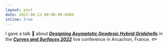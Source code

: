 ```yaml
---
layout: post
date: 2022-06-23 00:00:00-0400
inline: true
---
```


I gave a talk :microphone: about [***Designing Asymptotic Geodesic Hybrid Gridshells***](https://www.huiwang.me/projects/6_project/) in the [***Curves and Surfaces 2022***](https://cs2022.sciencesconf.org/) live conference in Arcachon, France. :fish: